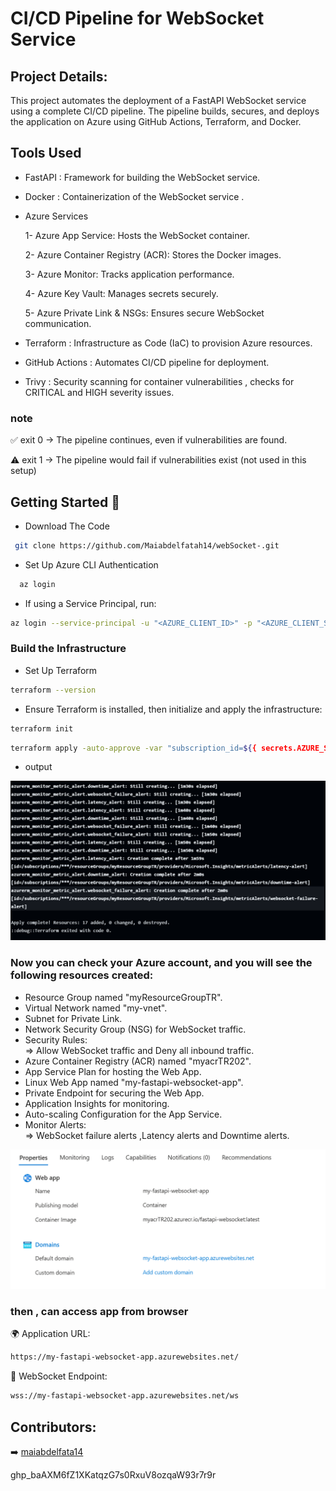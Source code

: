 
# CI/CD Pipeline for WebSocket Service




## Project Details:
 
 This project automates the deployment of a FastAPI WebSocket service using a complete CI/CD pipeline. The pipeline builds, secures, and deploys the application on Azure using GitHub Actions, Terraform, and Docker. 




## Tools Used

- FastAPI : Framework for building the WebSocket service.

-  Docker : Containerization of the WebSocket service .

- Azure Services 

   1- Azure App Service: Hosts the WebSocket container.

  2- Azure Container Registry (ACR): Stores the Docker images.

  3- Azure Monitor: Tracks application performance.

  4-  Azure Key Vault: Manages secrets securely.
    
  5- Azure Private Link & NSGs: Ensures secure WebSocket communication.

- Terraform : Infrastructure as Code (IaC) to provision Azure resources.

-  GitHub Actions : Automates CI/CD pipeline for deployment.

- Trivy : Security scanning for container vulnerabilities , checks for CRITICAL and HIGH severity issues.
### note 
✅ exit 0 → The pipeline continues, even if vulnerabilities are found.

⚠️ exit 1 → The pipeline would fail if vulnerabilities exist (not used in this setup)
## Getting Started 🚀

- Download The Code

```bash
 git clone https://github.com/Maiabdelfatah14/webSocket-.git
```
- Set Up Azure CLI Authentication
```bash
  az login
  ```
- If using a Service Principal, run:
```bash
az login --service-principal -u "<AZURE_CLIENT_ID>" -p "<AZURE_CLIENT_SECRET>" --tenant "<AZURE_TENANT_ID>"
 ```

 ### Build the Infrastructure
 - Set Up Terraform
 ```bash
 terraform --version
```
- Ensure Terraform is installed, then initialize and apply the infrastructure:
```bash
terraform init
```
```bash
terraform apply -auto-approve -var "subscription_id=${{ secrets.AZURE_SUBSCRIPTION_ID }}"
```
- output 

![1.png](https://github.com/Maiabdelfatah14/fastapi-websocket-app/blob/main/ScreenShots/1.png?raw=true)

### Now you can check your Azure account, and you will see the following resources created:

- Resource Group named "myResourceGroupTR".
- Virtual Network named "my-vnet".
- Subnet for Private Link.
- Network Security Group (NSG) for WebSocket traffic.
- Security Rules:   
   => Allow WebSocket traffic and Deny all inbound traffic.
- Azure Container Registry (ACR) named "myacrTR202".
- App Service Plan for hosting the Web App.
- Linux Web App named "my-fastapi-websocket-app".
- Private Endpoint for securing the Web App.
- Application Insights for monitoring.
- Auto-scaling Configuration for the App Service.
- Monitor Alerts:     
   => WebSocket failure alerts ,Latency alerts and Downtime alerts.


![2.png](https://github.com/Maiabdelfatah14/fastapi-websocket-app/blob/main/ScreenShots/2-.png?raw=true)


### then , can access app from browser

🌍 Application URL:
```bash
https://my-fastapi-websocket-app.azurewebsites.net/
 ```
📌 WebSocket Endpoint:
```bash
wss://my-fastapi-websocket-app.azurewebsites.net/ws
 ```



## Contributors:
 
➡️ [ maiabdelfata14](https://github.com/Maiabdelfatah14)


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
